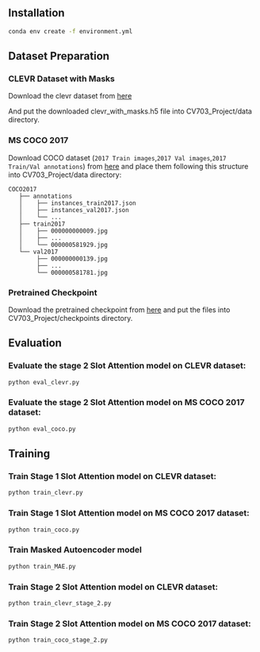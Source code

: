 
## Installation

```bash
conda env create -f environment.yml
```

## Dataset Preparation

### CLEVR Dataset with Masks

Download the clevr dataset from [here](https://drive.google.com/uc?export=download&id=15FhXv-1x8T68ZFohOLyohyZgpGfMKmEO)

And put the downloaded clevr_with_masks.h5 file into CV703_Project/data directory.

### MS COCO 2017

Download COCO dataset (`2017 Train images`,`2017 Val images`,`2017 Train/Val annotations`) from [here](https://cocodataset.org/#download) and place them following this structure into CV703_Project/data directory:

```
COCO2017
   ├── annotations
   │    ├── instances_train2017.json
   │    ├── instances_val2017.json
   │    └── ...
   ├── train2017
   │    ├── 000000000009.jpg
   │    ├── ...
   │    └── 000000581929.jpg
   └── val2017
        ├── 000000000139.jpg
        ├── ...
        └── 000000581781.jpg
```

### Pretrained Checkpoint
Download the pretrained checkpoint from [here](https://mbzuaiac-my.sharepoint.com/:f:/g/personal/jiantong_zhao_mbzuai_ac_ae/EufPAWetphdOh3cnevfhGjkBEOZfw9fUvEOsk5w95c3fcQ?e=aVijHB) and put the files into CV703_Project/checkpoints directory.

## Evaluation

### Evaluate the stage 2 Slot Attention model on CLEVR dataset:

```bash
python eval_clevr.py
```

### Evaluate the stage 2 Slot Attention model on MS COCO 2017 dataset:

```bash
python eval_coco.py
```

## Training

### Train Stage 1 Slot Attention model on CLEVR dataset:

```bash
python train_clevr.py
```

### Train Stage 1 Slot Attention model on MS COCO 2017 dataset:

```bash
python train_coco.py
```

### Train Masked Autoencoder model

```bash
python train_MAE.py
```

### Train Stage 2 Slot Attention model on CLEVR dataset:

```bash
python train_clevr_stage_2.py
```

### Train Stage 2 Slot Attention model on MS COCO 2017 dataset:

```bash
python train_coco_stage_2.py
```

